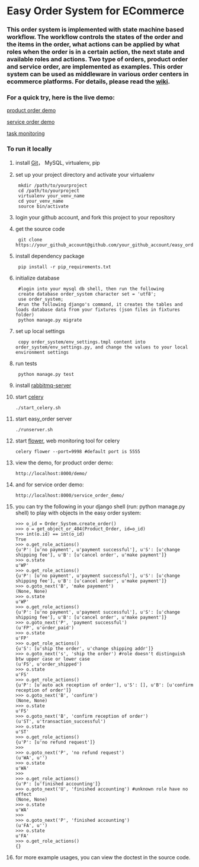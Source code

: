 Easy Order System for ECommerce
================

### This order system is implemented with state machine based workflow. The workflow controls the states of the order and the items in the order, what actions can be applied by what roles when the order is in a certain action, the next state and available roles and actions. Two type of orders, product order and service order, are implemented as examples. This order system can be used as middleware in various order centers in ecommerce platforms. For details, please read the [wiki](https://github.com/yejia/order_system/wiki). 

### For a quick try, here is the live demo:

[product order demo](http://easy_order.yugonger.com/demo/)

[service order demo](http://easy_order.yugonger.com/service_order_demo/)

[task monitoring](http://easy_order.yugonger.com:9998/tasks?limit=100)

### To run it locally

1. install [Git](http://en.wikipedia.org/wiki/Git_%28software%29 "Git")， MySQL, virtualenv, pip 

2. set up your project directory and activate your virtualenv

		mkdir /path/to/yourproject
		cd /path/to/yourproject
		virtualenv your_venv_name
		cd your_venv_name 
		source bin/activate

3. login your github account, and fork this project to your repository

4. get the source code

		git clone https://your_github_account@github.com/your_github_account/easy_order.git

5. install dependency package

		pip install -r pip_requirements.txt 

6. initialize database 

		#login into your mysql db shell, then run the following 
		create database order_system character set = 'utf8';
		use order_system;
		#run the following django's command, it creates the tables and loads database data from your fixtures (json files in fixtures folder)
		python manage.py migrate	

7. set up local settings

		copy order_system/env_settings.tmpl content into order_system/env_settings.py, and change the values to your local environment settings

8. run tests

		python manage.py test 

9. install [rabbitmq-server](http://www.rabbitmq.com/install-debian.html "install rabbitmq-server on ubuntu")

10. start [celery](http://www.celeryproject.org/ "celery")
  
                
		./start_celery.sh 

11. start easy_order server

		./runserver.sh 
            
12. start [flower](https://github.com/mher/flower "flower"), web monitoring tool for celery
                
		celery flower --port=9998 #default port is 5555


13. view the demo, for product order demo:
                
		http://localhost:8000/demo/


14. and for service order demo:
                
		http://localhost:8000/service_order_demo/


15. you can try the following in your django shell (run: python manage.py shell) to play with objects in the easy order system:

	
	    >>> o_id = Order_System.create_order()
	    >>> o = get_object_or_404(Product_Order, id=o_id)
	    >>> int(o.id) == int(o_id)
	    True
	    >>> o.get_role_actions()
	    {u'P': [u'no payment', u'payment successful'], u'S': [u'change shipping fee'], u'B': [u'cancel order', u'make payment']}
	    >>> o.state
	    u'WP'
	    >>> o.get_role_actions()
	    {u'P': [u'no payment', u'payment successful'], u'S': [u'change shipping fee'], u'B': [u'cancel order', u'make payment']}
	    >>> o.goto_next('B', 'make payement')
	    (None, None)
	    >>> o.state
	    u'WP'
	    >>> o.get_role_actions()
	    {u'P': [u'no payment', u'payment successful'], u'S': [u'change shipping fee'], u'B': [u'cancel order', u'make payment']}
	    >>> o.goto_next('P', 'payment successful')
	    (u'FP', u'order_paid')
	    >>> o.state
	    u'FP'
	    >>> o.get_role_actions()
	    {u'S': [u'ship the order', u'change shipping addr']}
	    >>> o.goto_next('s', 'ship the order') #role doesn't distinguish btw upper case or lower case
	    (u'FS', u'order_shipped')
	    >>> o.state
	    u'FS'
	    >>> o.get_role_actions()
	    {u'P': [u'auto ack reception of order'], u'S': [], u'B': [u'confirm reception of order']}
	    >>> o.goto_next('B', 'confirm')
	    (None, None)
	    >>> o.state
	    u'FS'
	    >>> o.goto_next('B', 'confirm reception of order')
	    (u'ST', u'transaction_successful')
	    >>> o.state
	    u'ST'
	    >>> o.get_role_actions()
	    {u'P': [u'no refund request']}
	    >>> 
	    >>> o.goto_next('P', 'no refund request')
	    (u'WA', u'')
	    >>> o.state
	    u'WA'
	    >>> 
	    >>> o.get_role_actions()
	    {u'P': [u'finished accounting']}
	    >>> o.goto_next('U', 'finished accounting') #unknown role have no effect
	    (None, None)
	    >>> o.state
	    u'WA'
	    >>> 
	    >>> o.goto_next('P', 'finished accounting')
	    (u'FA', u'')
	    >>> o.state
	    u'FA'
	    >>> o.get_role_actions()
	    {}

		 
16. for more example usages, you can view the doctest in the source code.


	




